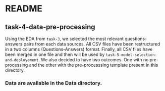 # README

## task-4-data-pre-processing

Using the EDA from `task-3`, we selected the most relevant questions-answers pairs from each data sources. All CSV files have been restructured in a two columns (Questions-Answers) format. Finally, all CSV files have been merged in one file and then will be used by `task-5-model-selection-and-deployement`. We also decided to have two outcomes. One with no pre-processing and the other with the pre-processsing template present in this directory.

### Data are available in the Data directory. 
